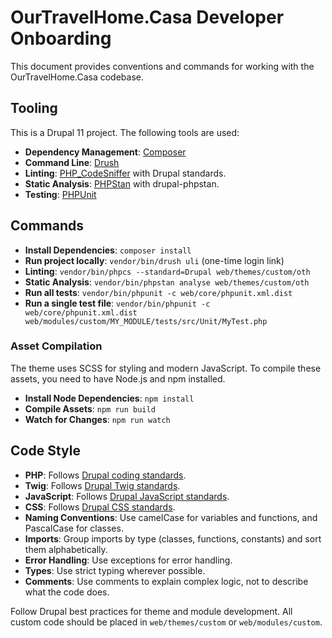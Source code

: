 # OurTravelHome.Casa Developer Onboarding

This document provides conventions and commands for working with the OurTravelHome.Casa codebase.

## Tooling

This is a Drupal 11 project. The following tools are used:

- **Dependency Management**: [Composer](https://getcomposer.org/)
- **Command Line**: [Drush](https://www.drush.org/)
- **Linting**: [PHP_CodeSniffer](https://github.com/squizlabs/PHP_CodeSniffer) with Drupal standards.
- **Static Analysis**: [PHPStan](https://phpstan.org/) with drupal-phpstan.
- **Testing**: [PHPUnit](https://phpunit.de/)

## Commands

- **Install Dependencies**: `composer install`
- **Run project locally**: `vendor/bin/drush uli` (one-time login link)
- **Linting**: `vendor/bin/phpcs --standard=Drupal web/themes/custom/oth`
- **Static Analysis**: `vendor/bin/phpstan analyse web/themes/custom/oth`
- **Run all tests**: `vendor/bin/phpunit -c web/core/phpunit.xml.dist`
- **Run a single test file**: `vendor/bin/phpunit -c web/core/phpunit.xml.dist web/modules/custom/MY_MODULE/tests/src/Unit/MyTest.php`

### Asset Compilation

The theme uses SCSS for styling and modern JavaScript. To compile these assets, you need to have Node.js and npm installed.

- **Install Node Dependencies**: `npm install`
- **Compile Assets**: `npm run build`
- **Watch for Changes**: `npm run watch`

## Code Style

- **PHP**: Follows [Drupal coding standards](https://www.drupal.org/docs/develop/standards/php/php-coding-standards).
- **Twig**: Follows [Drupal Twig standards](https://www.drupal.org/docs/develop/standards/twig/twig-coding-standards).
- **JavaScript**: Follows [Drupal JavaScript standards](https://www.drupal.org/docs/develop/standards/javascript/javascript-api-overview-and-coding-standards).
- **CSS**: Follows [Drupal CSS standards](https://www.drupal.org/docs/develop/standards/css/css-coding-standards).
- **Naming Conventions**: Use camelCase for variables and functions, and PascalCase for classes.
- **Imports**: Group imports by type (classes, functions, constants) and sort them alphabetically.
- **Error Handling**: Use exceptions for error handling.
- **Types**: Use strict typing wherever possible.
- **Comments**: Use comments to explain complex logic, not to describe what the code does.

Follow Drupal best practices for theme and module development. All custom code should be placed in `web/themes/custom` or `web/modules/custom`.
